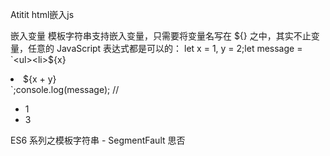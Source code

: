 Atitit html嵌入js


嵌入变量
模板字符串支持嵌入变量，只需要将变量名写在 ${} 之中，其实不止变量，任意的 JavaScript 表达式都是可以的：
let x = 1, y = 2;let message = `<ul><li>${x}</li><li>${x + y}</li></ul>`;console.log(message); // <ul><li>1</li><li>3</li></ul>
ES6 系列之模板字符串 - SegmentFault 思否
